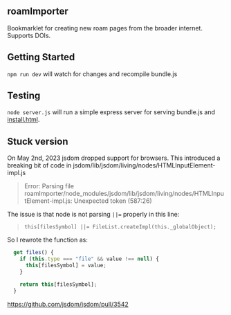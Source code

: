 roamImporter
-------------

Bookmarklet for creating new roam pages from the broader internet. Supports DOIs.

## Getting Started

`npm run dev` will watch for changes and recompile bundle.js

## Testing

`node server.js` will run a simple express server for serving bundle.js and [install.html](http://localhost:3000/install.html). 

## Stuck version

On May 2nd, 2023 jsdom dropped support for browsers. This introduced a breaking bit of code in jsdom/lib/jsdom/living/nodes/HTMLInputElement-impl.js

> Error: Parsing file roamImporter/node_modules/jsdom/lib/jsdom/living/nodes/HTMLInputElement-impl.js: Unexpected token (587:26)

The issue is that node is not parsing `||=` properly in this line:

> `this[filesSymbol] ||= FileList.createImpl(this._globalObject);`

So I rewrote the function as:
```js
  get files() {
    if (this.type === "file" && value !== null) {
      this[filesSymbol] = value;
    }

    return this[filesSymbol];
  }
```

<https://github.com/jsdom/jsdom/pull/3542>